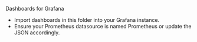 Dashboards for Grafana

- Import dashboards in this folder into your Grafana instance.
- Ensure your Prometheus datasource is named Prometheus or update the JSON accordingly.
